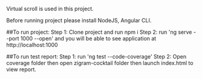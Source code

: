 Virtual scroll is used in this project.

Before running project please install NodeJS, Angular CLI. 

##To run project: 
Step 1: Clone project and run npm i 
Step 2: run 'ng serve --port 1000 --open' and you will be able to see application at http://localhost:1000

##To run test report: 
Step 1: run 'ng test --code-coverage' 
Step 2: Open coverage folder then open zigram-cocktail folder then launch index.html to view report.
